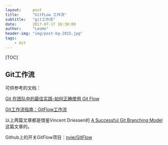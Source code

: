 ```yaml
---
layout:     post
title:      "GitFLow 工作流"
subtitle:   "git工作流"
date:       2017-07-17 16:38:00
author:     "LeoHe"
header-img: "img/post-bg-2015.jpg"
tags:
    - Git	
---
```


[TOC]

## Git工作流



可供参考的文档：

[Git 在团队中的最佳实践-如何正确使用 Git Flow](http://www.cnblogs.com/cnblogsfans/p/5075073.html)

[Git工作流指南：GitFlow工作流](http://blog.jobbole.com/76867/)

以上两篇文章都是借鉴Vincent Driessen的 [A Successful Git Branching Model](http://nvie.com/posts/a-successful-git-branching-model/)这篇文章的。

Github上的开关GitFlow项目：[nvie/GitFlow](https://github.com/nvie/gitflow)

